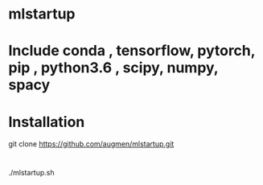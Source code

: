 # mlstartup
# Include conda , tensorflow, pytorch, pip , python3.6 , scipy, numpy, spacy 
# Installation 
git clone https://github.com/augmen/mlstartup.git
#
./mlstartup.sh
